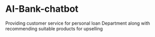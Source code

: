 # AI-Bank-chatbot
Providing customer service for personal loan Department along  with recommending suitable products for upselling

